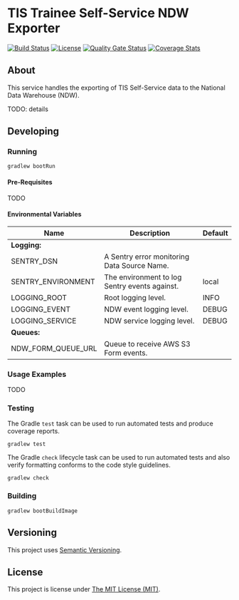 # TIS Trainee Self-Service NDW Exporter

[![Build Status][build-badge]][build-href]
[![License][license-badge]][license-href]
[![Quality Gate Status][quality-gate-badge]][quality-gate-href]
[![Coverage Stats][coverage-badge]][coverage-href]

## About
This service handles the exporting of TIS Self-Service data to the National Data Warehouse (NDW).

TODO: details

## Developing

### Running

```shell
gradlew bootRun
```

#### Pre-Requisites
TODO

#### Environmental Variables

| Name | Description                                   | Default   |
|------|-----------------------------------------------|-----------|
| **Logging:**                 |                                               |           |
| SENTRY_DSN                   | A Sentry error monitoring Data Source Name.   |           |
| SENTRY_ENVIRONMENT           | The environment to log Sentry events against. | local     |
| LOGGING_ROOT                 | Root logging level.                           | INFO      |
| LOGGING_EVENT                | NDW event logging level.                      | DEBUG     |
| LOGGING_SERVICE              | NDW service logging level.                    | DEBUG     |
| **Queues:**                  |                                               |           |
| NDW_FORM_QUEUE_URL           | Queue to receive AWS S3 Form events.          |           |

### Usage Examples
TODO

### Testing

The Gradle `test` task can be used to run automated tests and produce coverage
reports.
```shell
gradlew test
```

The Gradle `check` lifecycle task can be used to run automated tests and also
verify formatting conforms to the code style guidelines.
```shell
gradlew check
```

### Building

```shell
gradlew bootBuildImage
```

## Versioning
This project uses [Semantic Versioning](semver.org).

## License
This project is license under [The MIT License (MIT)](LICENSE).

[coverage-badge]: https://sonarcloud.io/api/project_badges/measure?project=Health-Education-England_tis-trainee-ndw-exporter&metric=coverage

[coverage-href]: https://sonarcloud.io/component_measures?metric=coverage&id=Health-Education-England_tis-trainee-ndw-exporter

[build-badge]: https://badgen.net/github/checks/health-education-england/tis-trainee-ndw-exporter?label=build&icon=github

[build-href]: https://github.com/Health-Education-England/tis-trainee-ndw-exporter/actions/workflows/ci-cd-workflow.yml

[license-badge]: https://badgen.net/github/license/health-education-england/tis-trainee-ndw-exporter

[license-href]: LICENSE

[quality-gate-badge]: https://sonarcloud.io/api/project_badges/measure?project=Health-Education-England_tis-trainee-ndw-exporter&metric=alert_status

[quality-gate-href]: https://sonarcloud.io/summary/new_code?id=Health-Education-England_tis-trainee-ndw-exporter
